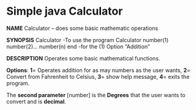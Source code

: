 # Simple java Calculator

**NAME**
Calculator – does some basic mathematic operations

**SYNOPSIS**
Calculator -To use the program
Calculator number(1) number(2)… number(n) end
-for the (1) Option “Addition”

**DESCRIPTION**
Operates some basic mathematical functions.

**Options**:
**1**= Operates addition for as may numbers as the user wants,
**2**= Convert from Fahrenheit to Celsius,
**3**= show help message,
**4**= exits the program.

The **second parameter** [number] is the **Degrees** that the user wants to convert and is **decimal**. 
